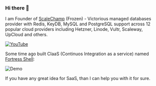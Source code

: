 ### Hi there 👋

I am Founder of [ScaleChamp](https://www.scalechamp.com) (Frozen) - Victorious managed databases provider with Redis, KeyDB, MySQL and PostgreSQL support across 12 popular cloud providers including Hetzner, Linode, Vultr, Scaleway, UpCloud and others.

[![YouTube](http://img.youtube.com/vi/eN8nYMaunsU/0.jpg)](http://www.youtube.com/watch?v=eN8nYMaunsU "Demo")

Some time ago built CIaaS (Continuos Integration as a service) named [Fortress Shell](https://github.com/fortress-shell/fortress-shell):

![Demo](https://raw.github.com/fortress-shell/fortress-shell/master/demo.gif)

If you have any great idea for SaaS, than I can help you with it for sure.
